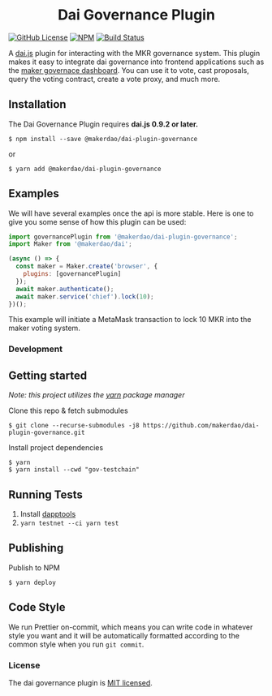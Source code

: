<h1 align="center">
Dai Governance Plugin
</h1>

[![GitHub License][license]][license-url] [![NPM][npm]][npm-url]
[![Build Status][build]][build-url]

A [dai.js](https://github.com/makerdao/dai.js) plugin for interacting with the
MKR governance system. This plugin makes it easy to integrate dai governance
into frontend applications such as the
[maker governace dashboard](https://vote.makerdao.com/). You can use it to vote,
cast proposals, query the voting contract, create a vote proxy, and much more.

## Installation

The Dai Governance Plugin requires **dai.js 0.9.2 or later.**

```
$ npm install --save @makerdao/dai-plugin-governance
```

or

```
$ yarn add @makerdao/dai-plugin-governance
```

## Examples

We will have several examples once the api is more stable. Here is one to give
you some sense of how this plugin can be used:

```js
import governancePlugin from '@makerdao/dai-plugin-governance';
import Maker from '@makerdao/dai';

(async () => {
  const maker = Maker.create('browser', {
    plugins: [governancePlugin]
  });
  await maker.authenticate();
  await maker.service('chief').lock(10);
})();
```

This example will initiate a MetaMask transaction to lock 10 MKR into the maker
voting system.

### Development

## Getting started

_Note: this project utilizes the [yarn](https://yarnpkg.com/en/) package
manager_

Clone this repo & fetch submodules

```
$ git clone --recurse-submodules -j8 https://github.com/makerdao/dai-plugin-governance.git
```

Install project dependencies

```
$ yarn
$ yarn install --cwd "gov-testchain"
```

## Running Tests

1.  Install [dapptools](https://dapp.tools/)
1.  `yarn testnet --ci yarn test`

## Publishing

Publish to NPM

```
$ yarn deploy
```

## Code Style

We run Prettier on-commit, which means you can write code in whatever style you
want and it will be automatically formatted according to the common style when
you run `git commit`.

### License

The dai governance plugin is [MIT licensed](./LICENSE).

[npm]:
  https://img.shields.io/npm/v/@makerdao/dai-plugin-governance.svg?style=flat
[npm-url]: https://www.npmjs.com/package/@makerdao/dai-plugin-governance
[license]: https://img.shields.io/badge/license-MIT-blue.svg
[license-url]:
  https://github.com/makerdao/dai-plugin-governance/blob/master/LICENSE
[build]:
  https://travis-ci.com/makerdao/dai-plugin-governance.svg?token=7qKLu97qQDDMKfaxt318&branch=master
[build-url]: https://travis-ci.com/makerdao/dai-plugin-governance
